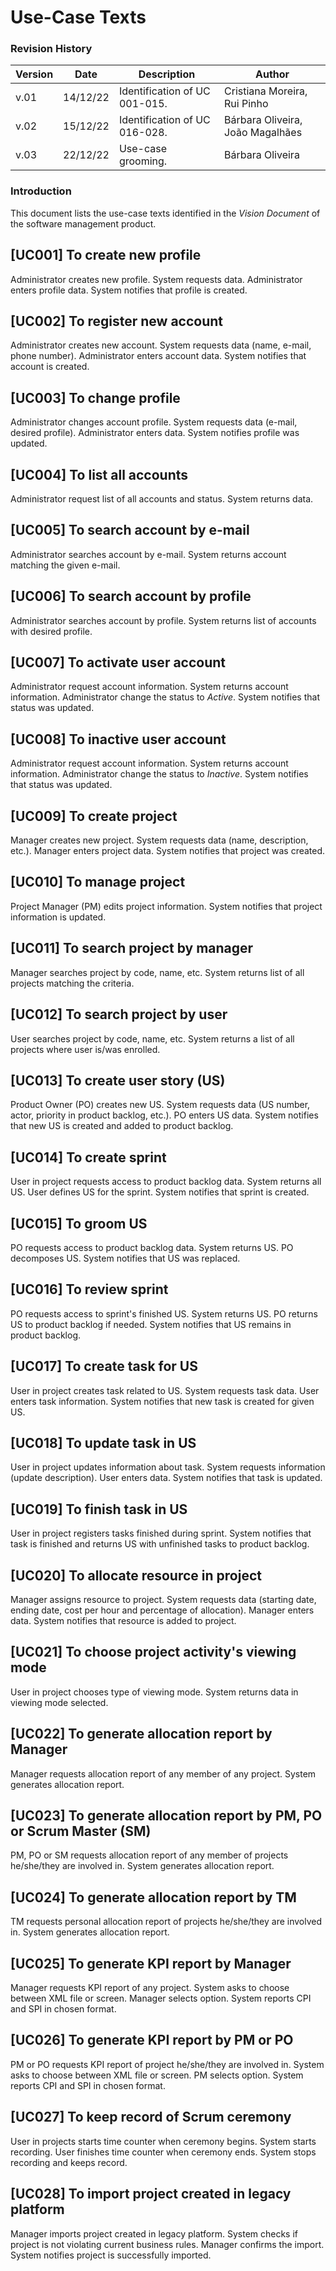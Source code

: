 # Use-Case Texts

### Revision History

| Version | Date     | Description                   | Author                           |
|---------|----------|-------------------------------|----------------------------------|
| v.01    | 14/12/22 | Identification of UC 001-015. | Cristiana Moreira, Rui Pinho     |
| v.02    | 15/12/22 | Identification of UC 016-028. | Bárbara Oliveira, João Magalhães |
| v.03    | 22/12/22 | Use-case grooming.            | Bárbara Oliveira                 |


### Introduction

This document lists the use-case texts identified in the *Vision Document* of the software management product.

## [UC001] To create new profile
Administrator creates new profile. System requests data. Administrator enters profile data. System notifies that profile is created.

## [UC002] To register new account
Administrator creates new account. System requests data (name, e-mail, phone number). Administrator enters account data. System notifies that account is created.

## [UC003] To change profile
Administrator changes account profile. System requests data (e-mail, desired profile). Administrator enters data. System notifies profile was updated.

## [UC004] To list all accounts
Administrator request list of all accounts and status. System returns data.

## [UC005] To search account by e-mail
Administrator searches account by e-mail. System returns account matching the given e-mail.

## [UC006] To search account by profile
Administrator searches account by profile. System returns list of accounts with desired profile.

## [UC007] To activate user account
Administrator request account information. System returns account information. Administrator change the status to *Active*. System notifies that status was updated.

## [UC008] To inactive user account
Administrator request account information. System returns account information. Administrator change the status to *Inactive*. System notifies that status was updated.

## [UC009] To create project
Manager creates new project. System requests data (name, description, etc.). Manager enters project data. System notifies that project was created.

## [UC010] To manage project
Project Manager (PM) edits project information. System notifies that project information is updated.

## [UC011] To search project by manager
Manager searches project by code, name, etc. System returns list of all projects matching the criteria.

## [UC012] To search project by user
User searches project by code, name, etc. System returns a list of all projects where user is/was enrolled.

## [UC013] To create user story (US)
Product Owner (PO) creates new US. System requests data (US number, actor, priority in product backlog, etc.). PO enters US data. System notifies that new US is created and added to product backlog.

## [UC014] To create sprint
User in project requests access to product backlog data. System returns all US. User defines US for the sprint. System notifies that sprint is created.

## [UC015] To groom US
PO requests access to product backlog data. System returns US. PO decomposes US. System notifies that US was replaced.

## [UC016] To review sprint
PO requests access to sprint's finished US. System returns US. PO returns US to product backlog if needed. System notifies that US remains in product backlog.

## [UC017] To create task for US
User in project creates task related to US. System requests task data. User enters task information. System notifies that new task is created for given US. 

## [UC018] To update task in US
User in project updates information about task. System requests information (update description). User enters data. System notifies that task is updated. 

## [UC019] To finish task in US
User in project registers tasks finished during sprint. System notifies that task is finished and returns US with unfinished tasks to product backlog.

## [UC020] To allocate resource in project
Manager assigns resource to project. System requests data (starting date, ending date, cost per hour and percentage of allocation). Manager enters data. System notifies that resource is added to project.

## [UC021] To choose project activity's viewing mode
User in project chooses type of viewing mode. System returns data in viewing mode selected.

## [UC022] To generate allocation report by Manager
Manager requests allocation report of any member of any project. System generates allocation report.

## [UC023] To generate allocation report by PM, PO or Scrum Master (SM)
PM, PO or SM requests allocation report of any member of projects he/she/they are involved in. System generates allocation report.

## [UC024] To generate allocation report by TM
TM requests personal allocation report of projects he/she/they are involved in. System generates allocation report.

## [UC025] To generate KPI report by Manager
Manager requests KPI report of any project. System asks to choose between XML file or screen. Manager selects option. System reports CPI and SPI in chosen format. 

## [UC026] To generate KPI report by PM or PO
PM or PO requests KPI report of project he/she/they are involved in. System asks to choose between XML file or screen. PM selects option. System reports CPI and SPI in chosen format.

## [UC027] To keep record of Scrum ceremony 
User in projects starts time counter when ceremony begins. System starts recording. User finishes time counter when ceremony ends. System stops recording and keeps record. 

## [UC028] To import project created in legacy platform
Manager imports project created in legacy platform. System checks if project is not violating current business rules. Manager confirms the import. System notifies project is successfully imported. 